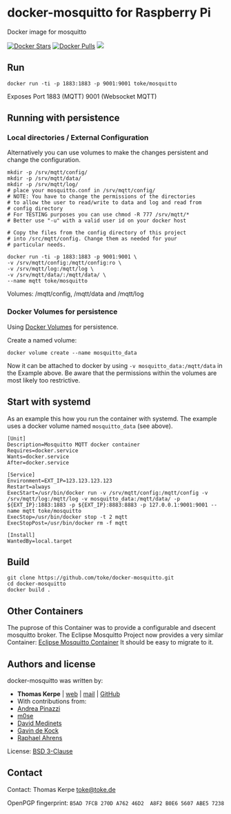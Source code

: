 docker-mosquitto for Raspberry Pi
================

Docker image for mosquitto

[![Docker Stars](https://img.shields.io/docker/stars/toke/mosquitto.svg)](https://hub.docker.com/r/toke/mosquitto/)
[![Docker Pulls](https://img.shields.io/docker/pulls/toke/mosquitto.svg)](https://hub.docker.com/r/toke/mosquitto/)
[![](https://images.microbadger.com/badges/image/toke/mosquitto.svg)](https://microbadger.com/images/toke/mosquitto "Get your own image badge on microbadger.com")


## Run

    docker run -ti -p 1883:1883 -p 9001:9001 toke/mosquitto

Exposes Port 1883 (MQTT) 9001 (Websocket MQTT)

## Running with persistence


### Local directories / External Configuration

Alternatively you can use volumes to make the changes
persistent and change the configuration.

    mkdir -p /srv/mqtt/config/
    mkdir -p /srv/mqtt/data/
    mkdir -p /srv/mqtt/log/
    # place your mosquitto.conf in /srv/mqtt/config/
    # NOTE: You have to change the permissions of the directories
    # to allow the user to read/write to data and log and read from
    # config directory
    # For TESTING purposes you can use chmod -R 777 /srv/mqtt/*
    # Better use "-u" with a valid user id on your docker host

    # Copy the files from the config directory of this project
    # into /src/mqtt/config. Change them as needed for your
    # particular needs.

    docker run -ti -p 1883:1883 -p 9001:9001 \
    -v /srv/mqtt/config:/mqtt/config:ro \
    -v /srv/mqtt/log:/mqtt/log \
    -v /srv/mqtt/data/:/mqtt/data/ \
    --name mqtt toke/mosquitto

Volumes: /mqtt/config, /mqtt/data and /mqtt/log

### Docker Volumes for persistence

Using [Docker Volumes](https://docs.docker.com/engine/userguide/containers/dockervolumes/) for persistence.

Create a named volume:

    docker volume create --name mosquitto_data

Now it can be attached to docker by using `-v mosquitto_data:/mqtt/data` in the
Example above. Be aware that the permissions within the volumes
are most likely too restrictive.

## Start with systemd

As an example this how you run the container with systemd.
The example uses a docker volume named `mosquitto_data` (see above).

    [Unit]
    Description=Mosquitto MQTT docker container
    Requires=docker.service
    Wants=docker.service
    After=docker.service

    [Service]
    Environment=EXT_IP=123.123.123.123
    Restart=always
    ExecStart=/usr/bin/docker run -v /srv/mqtt/config:/mqtt/config -v /srv/mqtt/log:/mqtt/log -v mosquitto_data:/mqtt/data/ -p ${EXT_IP}:1883:1883 -p ${EXT_IP}:8883:8883 -p 127.0.0.1:9001:9001 --name mqtt toke/mosquitto
    ExecStop=/usr/bin/docker stop -t 2 mqtt
    ExecStopPost=/usr/bin/docker rm -f mqtt

    [Install]
    WantedBy=local.target


## Build

    git clone https://github.com/toke/docker-mosquitto.git
    cd docker-mosquitto
    docker build .

## Other Containers

The puprose of this Container was to provide a configurable and dsecent mosquitto broker.
The Eclipse Mosquitto Project now provides a very similar Container:
[Eclipse Mosquitto Container](https://hub.docker.com/_/eclipse-mosquitto/) It should be
easy to migrate to it.

## Authors and license

docker-mosquitto was written by:

* **Thomas Kerpe** | [web](https://toke.de/) | [mail](mailto:web@toke.de) | [GitHub](https://github.com/toke/)
* With contributions from:
 * [Andrea Pinazzi](https://github.com/onip)
 * [m0se](https://github.com/m0se)
 * [David Medinets](https://github.com/medined)
 * [Gavin de Kock](https://github.com/gavindekock)
 * [Raphael Ahrens](https://github.com/tantSinnister)

License: [BSD 3-Clause](https://tldrlegal.com/license/bsd-3-clause-license-%28revised%29)


## Contact

Contact: Thomas Kerpe [toke@toke.de](mailto:toke@toke.de)

OpenPGP fingerprint: `B5AD 7FCB 270D A762 46D2  A8F2 B0E6 5607 ABE5 7238`

